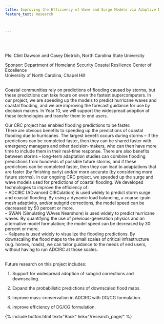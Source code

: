 ```yaml
---
title: Improving the Efficiency of Wave and Surge Models via Adaptive Mesh Resolution
feature_text: Research



---
```

<br />
<br />

PIs:  Clint Dawson and Casey Dietrich, North Carolina State University

Sponsor:  Department of Homeland Security Coastal Resilience Center of Excellence 
<br /> 
University of North Carolina, Chapel Hill



<br />
Coastal communities rely on predictions of flooding caused by storms, but these predictions can take hours on even the fastest supercomputers. In our project, we are speeding up the models to predict hurricane waves and coastal flooding, and we are improving the forecast guidance for use by decision makers. In Year 10, we will support the widespread adoption of these technologies and transfer them to end users.
<br />

Our CRC project has enabled flooding predictions to be faster.
<br />
There are obvious benefits to speeding up the predictions of coastal flooding due to hurricanes. The largest benefit occurs during storms – if the predictions can be completed faster, then they can be shared faster with emergency managers and other decision-makers, who can then have more time to include them in their real-time response. There are also benefits between storms – long-term adaptation studies can combine flooding predictions from hundreds of possible future storms, and if these predictions can be completed faster, then they can lead to adaptations that are faster (by finishing early) and/or more accurate (by considering more future storms).
In our ongoing CRC project, we speeded up the surge and wave models used for predictions of coastal flooding. We developed technologies to improve the efficiency of:
<br />
–	ADCIRC (ADvanced CIRCulation) is used widely to predict storm surge and coastal flooding. By using a dynamic load balancing, a coarse-grain mesh adaptivity, and/or subgrid corrections, the model speed can be decreased by 50 percent or more. 
<br />
–	SWAN (Simulating WAves Nearshore) is used widely to predict hurricane waves. By quantifying the use of previous-generation physics and an alternative model formulation; the model speed can be decreased by 30 percent or more. 
<br />
–	Kalpana is used widely to visualize the flooding predictions. By downscaling the flood maps to the small scales of critical infrastructure (e.g. homes, roads), we can tailor guidance to the needs of end users, without having to run ADCIRC at those scales.

<br/>  Future research on this project includes:  <br />

1.	Support for widespread adoption of subgrid corrections and downscaling. <br />

2.	Expand the probabilistic predictions of downscaled flood maps. <br />

3.	Improve mass-conservation in ADCIRC with DG/CG formulation.    <br />
4.	Improve efficiency of DG/CG formulation.  





{% include button.html text="Back" link="/research_page/" %}
